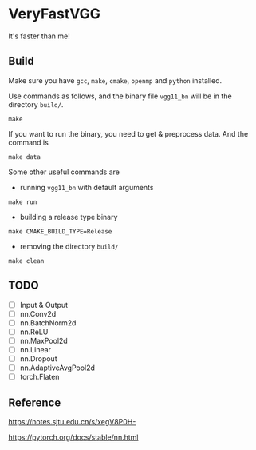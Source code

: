 # VeryFastVGG

It's faster than me!

## Build

Make sure you have `gcc`, `make`, `cmake`, `openmp` and `python` installed.

Use commands as follows, and the binary file `vgg11_bn` will be in the directory `build/`.

```shell
make
```

If you want to run the binary, you need to get & preprocess data. And the command is

```shell
make data
```

Some other useful commands are
- running `vgg11_bn` with default arguments
```shell
make run
```
- building a release type binary
```shell
make CMAKE_BUILD_TYPE=Release
```
- removing the directory `build/`
```shell
make clean
```

## TODO
- [ ] Input & Output
- [ ] nn.Conv2d
- [ ] nn.BatchNorm2d
- [ ] nn.ReLU
- [ ] nn.MaxPool2d
- [ ] nn.Linear
- [ ] nn.Dropout
- [ ] nn.AdaptiveAvgPool2d
- [ ] torch.Flaten

## Reference

https://notes.sjtu.edu.cn/s/xegV8P0H-

https://pytorch.org/docs/stable/nn.html
